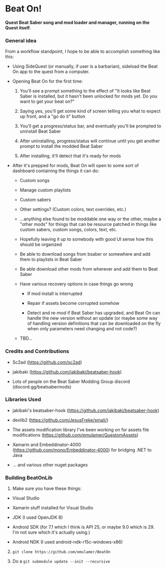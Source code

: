 # Beat On!

**Quest Beat Saber song and mod loader and manager, running on the Quest itself.**


### General idea

From a workflow standpoint, I hope to be able to accomplish something like this:

* Using SideQuest (or manually, if user is a barbarian), sideload the Beat On app to the quest from a computer.

* Opening Beat On for the first time:

     1. You'll see a prompt something to the effect of "It looks like Beat Saber is installed, but it hasn't been unlocked for mods yet.  Do you want to get your beat on?"

     2. Saying yes, you'll get some kind of screen telling you what to expect up front, and a "go do it" button

     3. You'll get a progress/status bar, and eventually you'll be prompted to uninstall Beat Saber

     4. After uninstalling, progress/status will continue until you get another prompt to install the modded Beat Saber

     5. After installing, it'll detect that it's ready for mods
 
* After it's prepped for mods, Beat On will open to some sort of dashboard containing the things it can do:

   * Custom songs

   * Manage custom playlists

   * Custom sabers

   * Other settings? (Custom colors, text overrides, etc.)

   * ...anything else found to be moddable one way or the other, maybe a "other mods" for things that can be resource patched in things like custom sabers, custom songs, colors, text, etc.

   * Hopefully leaving it up to somebody with good UI sense how this should be organized

   * Be able to download songs from bsaber or somewhere and add them to playlists in Beat Saber

   * Be able download other mods from wherever and add them to Beat Saber

   * Have various recovery options in case things go wrong

     * If mod install is interrupted

     * Repair if assets become corrupted somehow

     * Detect and re-mod if Beat Saber has upgraded, and Beat On can handle the new version without an update (or maybe some way of handling version definitions that can be downloaded on the fly when only parameters need changing and not code?)

   * TBD...

### Credits and Contributions

* Sc2ad (https://github.com/sc2ad)

* jakibaki (https://github.com/jakibaki/beatsaber-hook)

* Lots of people on the Beat Saber Modding Group discord (discord.gg/beatsabermods)

### Libraries Used

* jakibaki's beatsaber-hook (https://github.com/jakibaki/beatsaber-hook)

* dexlib2 (https://github.com/JesusFreke/smali/)

* The assets modification library I've been working on for assets file modifications (https://github.com/emulamer/QuestomAssets)

* Xamarin and Embeddinator-4000 (https://github.com/mono/Embeddinator-4000) for bridging .NET to Java

* ... and various other nuget packages
 
### Building BeatOnLib

1. Make sure you have these things:

 * Visual Studio
 
 * Xamarin stuff installed for Visual Studio
 
 * JDK (I used OpenJDK 8)
 
 * Android SDK (for 7.1 which I think is API 25, or maybe 9.0 which is 29.  I'm not sure which it's actually using.)
 
 * Android NDK (I used android-ndk-r15c-windows-x86)

2. `git clone https://github.com/emulamer/BeatOn`

3. Do a `git submodule update --init --recursive`

